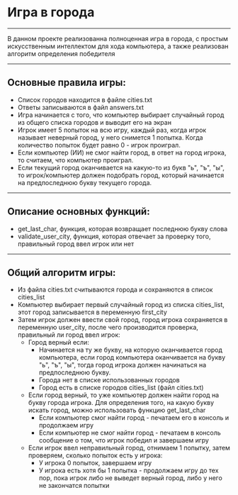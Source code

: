 # Игра в города
_______________
В данном проекте реализованна полноценная игра в города, с простым искусственным интеллектом для хода компьютера, а также реализован алгоритм определения победителя
_______________
## Основные правила игры:
+ Список городов находится в файле cities.txt
+ Ответы записываются в файл answers.txt
+ Игра начинается с того, что компьютер выбирает случайный город из общего списка городов и выводит его на экран
+ Игрок имеет 5 попыток на всю игру, каждый раз, когда игрок называет неверный город, у него снимется 1 попытка. Когда количество попыток будет равно 0 - игрок проиграл.
+ Если компьютер (ИИ) не смог найти город, в ответ на город игрока, то считаем, что компьютер проиграл.
+ Если текущий город оканчивается на какую-то из букв "ь", "ъ", "ы", то игрок/компьютер должен подобрать город, который начинается на предпоследнюю букву текущего города.
__________________
## Описание основных функций:
+ get_last_char, функция, которая возвращает последнюю букву слова
+ validate_user_city, функция, которая отвечает за проверку того, правильный город ввел игрок или нет
___________________
## Общий алгоритм игры:
+ Из файла cities.txt считываются города и сохраняются в список cities_list
+ Компьютер выбирает первый случайный город из списка cities_list, этот город записывается в переменную first_city
+ Затем игрок должен ввести свой город, город игрока сохраняется в переменную user_city, после чего производится проверка, правильный ли город ввел игрок:
  + Город верный если:
    + Начинается на ту же букву, на которую оканчивается город компьютера, если город компьютера оканчивается на букву "ь", "ъ", "ы", тогда город игрока должен начинаться на предпоследнюю букву.
    + Города нет в списке использованных городов
    + Город есть в списке городов cities_list (файл cities.txt)
  + Если город верный, то уже компьютер должен найти город на букву города игрока. Для определения того, на какую букву искать город, можно использовать функцию get_last_char
    + Если компьютер смог найти город - печатаем его в консоль и продолжаем игру
    + Если компьютер не смог найти город - печатаем в консоль сообщение о том, что игрок победил и завершаем игру
  + Если игрок ввел неправильный город, отнимаем 1 попытку, затем проверяем, сколько попыток есть у игрока:
    + У игрока 0 попыток, завершаем игру
    + У игрока есть хотя бы 1 попытка - продолжаем игру до тех пор, пока игрок либо не выведет верный город, либо у него не закончатся попытки
